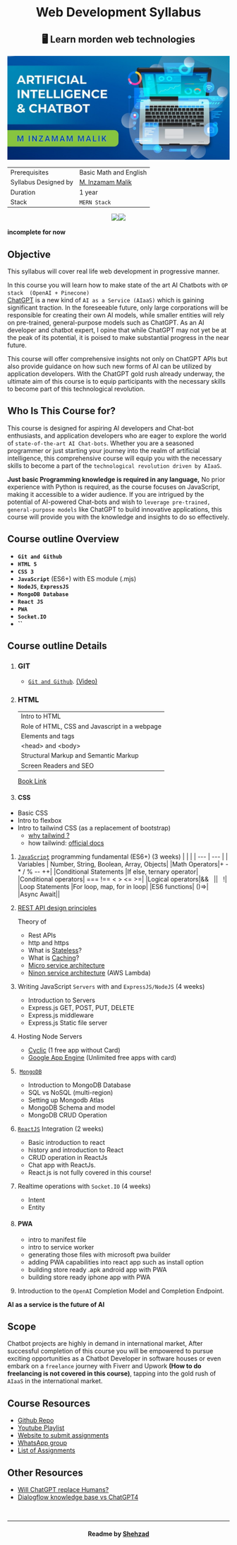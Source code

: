 <h1 align='center'>Web Development Syllabus</h1>
<h2 align='center'>🖥 Learn morden web technologies</h2>
<!-- <h4 align='center'><i>Talk to the future of computing.</i></h4> -->

<img src='./readme-assets/cover.png'/>

|||
|--|--|
| Prerequisites | Basic Math and English |
| Syllabus Designed by | [M. Inzamam Malik](https://www.linkedin.com/in/minzamam) |
| Duration | 1 year |
| Stack | `MERN Stack` |

<p align="center"><img src="https://skillicons.dev/icons?i=git,html,css,js,materialui" /><img src="https://skillicons.dev/icons?i=tailwind,react,nodejs,express,mongodb" />
</p>

 <!-- Google Assistant apps you will learn latest technologies Google Dialoglfow v2,  -->

**incomplete for now**

## Objective

This syllabus will cover real life web development in progressive manner.

In this course you will learn how to make state of the art AI Chatbots with `OP stack  (OpenAI + Pinecone)`<br>
[ChatGPT](https://openai.com/blog/chatgpt) is a new kind of `AI as a Service (AIaaS)` which is gaining significant traction. In the foreseeable future, only large corporations will be responsible for creating their own AI models, while smaller entities will rely on pre-trained, general-purpose models such as ChatGPT. As an AI developer and chatbot expert, I opine that while ChatGPT may not yet be at the peak of its potential, it is poised to make substantial progress in the near future.

This course will offer comprehensive insights not only on ChatGPT APIs but also provide guidance on how such new forms of AI can be utilized by application developers. With the ChatGPT gold rush already underway, the ultimate aim of this course is to equip participants with the necessary skills to become part of this technological revolution.

## Who Is This Course for?

This course is designed for aspiring AI developers and Chat-bot enthusiasts, and application developers who are eager to explore the world of `state-of-the-art AI Chat-bots`. Whether you are a seasoned programmer or just starting your journey into the realm of artificial intelligence, this comprehensive course will equip you with the necessary skills to become a part of the `technological revolution driven by AIaaS`.

**Just basic Programming knowledge is required in any language,** No prior experience with Python is required, as the course focuses on JavaScript, making it accessible to a wider audience. If you are intrigued by the potential of AI-powered Chat-bots and wish to `leverage pre-trained, general-purpose models` like ChatGPT to build innovative applications, this course will provide you with the knowledge and insights to do so effectively.

## Course outline Overview

- **`Git and Github`**
- **`HTML 5`**
- **`CSS 3`**
- **`JavaScript`** (ES6+) with ES module (.mjs)
- **`NodeJS`**, **`ExpressJS`**
- **`MongoDB Database`**
- **`React JS`**
- **`PWA`**
- **`Socket.IO`**
- **``**

## Course outline Details

1. ### GIT

    - [`Git and Github`](https://rogerdudler.github.io/git-guide/). [(Video)](https://youtu.be/vbH9gMqJ5GQ)

1. ### HTML

    ||
    |-|
    |Intro to HTML|
    |Role of HTML, CSS and Javascript in a webpage|
    |Elements and tags|
    |\<head\> and \<body\>|
    |Structural Markup and Semantic Markup|
    |Screen Readers and SEO|

     [Book Link](https://github.com/shehza-d/Learning-Resources/blob/main/02.Starting-of-Development(HTML)/00.Web_development_book(jon-ducket).pdf)

1. #### CSS

- Basic CSS
- Intro to flexbox
- Intro to tailwind CSS (as a replacement of bootstrap)
  - [why tailwind ?](https://www.youtube.com/watch?v=CLkxRnRQtDE)
  - how tailwind: [official docs](https://tailwindcss.com/docs/)

1. [`JavaScript`](https://www.youtube.com/playlist?list=PLu0W_9lII9ahR1blWXxgSlL4y9iQBnLpR) programming fundamental (ES6+) (3 weeks)
    |   |   |
    | --- | --- |
    | Variables | Number, String, Boolean, Array, Objects|
    |Math Operators|+ - \* / % -- ++|
    |Conditional Statements |If else, ternary operator|
    |Conditional operators| === !== < > <= >=|
    |Logical operators|&& &nbsp; \|\| &nbsp; !|
    |Loop Statements |For loop, map, for in loop|
    |ES6 functions| ()=>|
    |Async Await||

1. [REST API design principles](https://www.ibm.com/topics/rest-apis)

    Theory of

    - Rest APIs
    - http and https
    - What is [Stateless](https://www.interviewbit.com/blog/gradle-vs-maven/)?
    - What is [Caching](https://aws.amazon.com/caching/)?
    - [Micro service architecture](https://cloud.google.com/learn/what-is-microservices-architecture)
    - [Ninon service architecture](https://techbeacon.com/app-dev-testing/nanoservices-where-they-fit-where-they-dont) (AWS Lambda)

1. Writing JavaScript `Servers` with and `ExpressJS/NodeJS` (4 weeks)

    - Introduction to Servers
    - Express.js GET, POST, PUT, DELETE
    - Express.js middleware
    - Express.js Static file server

1. Hosting Node Servers
    - [Cyclic](https://www.cyclic.sh/) (1 free app without Card)
    - [Google App Engine](https://cloud.google.com/appengine) (Unlimited free apps with card)

1. &nbsp;[`MongoDB`](https://learn.mongodb.com/)

    - Introduction to MongoDB Database
    - SQL vs NoSQL (multi-region)
    - Setting up Mongodb Atlas
    - MongoDB Schema and model
    - MongoDB CRUD Operation

1. [`ReactJS`](https://daveceddia.com/react-getting-started-tutorial/) Integration (2 weeks)
    - Basic introduction to react
    - history and introduction to React
    - CRUD operation in ReactJs
    - Chat app with ReactJs.
    - React.js is not fully covered in this course!

1. Realtime operations with `Socket.IO` (4 weeks)
    - Intent
    - Entity

1. #### PWA

    - intro to manifest file
    - intro to service worker
    - generating those files with microsoft pwa builder
    - adding PWA capabilities into react app such as install option
    - building store ready .apk android app with PWA
    - building store ready iphone app with PWA

1. Introduction to the `OpenAI` Completion Model and Completion Endpoint.

**AI as a service is the future of AI**

## Scope

Chatbot projects are highly in demand in international market, After successful completion of this
course you will be empowered to pursue exciting opportunities as a Chatbot Developer in software houses or even embark on a `freelance` journey with Fiverr and Upwork **(How to do freelancing is not covered in this course)**, tapping into the gold rush of `AIaaS` in the international market.

## Course Resources

- [Github Repo](https://github.com/mInzamamMalik/SMIT-chatbot-b3)
- [Youtube Playlist](https://youtube.com/playlist?list=PLaZSdijfCCJAaiGINILElinr8wlgNS7Vy)
- [Website to submit assignments](https://sysborg-air.web.app/)
- [WhatsApp group](https://chat.whatsapp.com/IRY1Bd1OxIpGa6lcLh8HzB)
- [List of Assignments](./Assignments.md)

## Other Resources

- [Will ChatGPT replace Humans?](https://youtu.be/84kL9fInMfQ)
- [Dialogflow knowledge base vs ChatGPT4](https://youtu.be/BZgjbCX1vVU)

<br><hr>

<h4 align='center'>Readme by <a href='https://github.com/shehza-d/'>Shehzad</a></h4>
